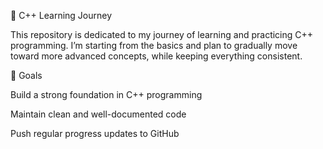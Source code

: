 🚀 C++ Learning Journey

This repository is dedicated to my journey of learning and practicing C++ programming.
I’m starting from the basics and plan to gradually move toward more advanced concepts, while keeping everything consistent.

🎯 Goals

Build a strong foundation in C++ programming

Maintain clean and well-documented code

Push regular progress updates to GitHub
